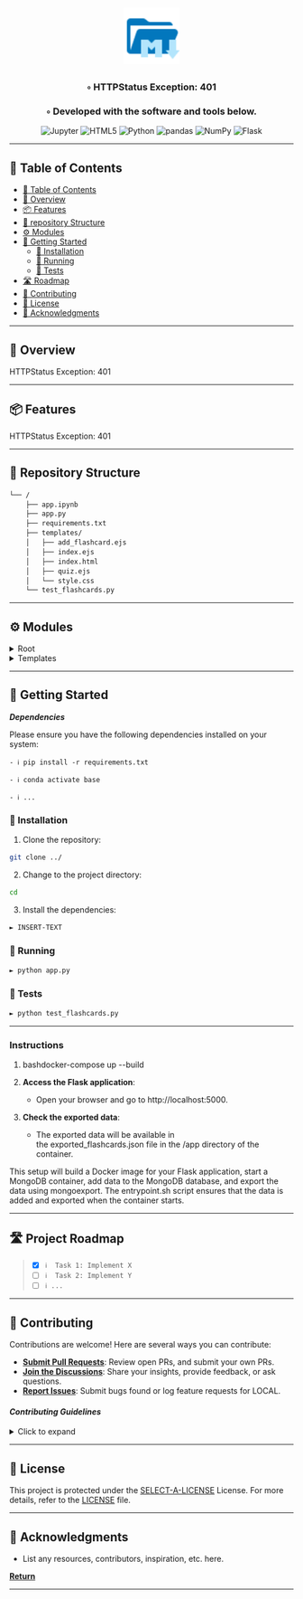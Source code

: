 <div align="center">
<h1 align="center">
<img src="https://raw.githubusercontent.com/PKief/vscode-material-icon-theme/ec559a9f6bfd399b82bb44393651661b08aaf7ba/icons/folder-markdown-open.svg" width="100" />
<br></h1>
<h3>◦ HTTPStatus Exception: 401</h3>
<h3>◦ Developed with the software and tools below.</h3>

<p align="center">
<img src="https://img.shields.io/badge/Jupyter-F37626.svg?style=flat-square&logo=Jupyter&logoColor=white" alt="Jupyter" />
<img src="https://img.shields.io/badge/HTML5-E34F26.svg?style=flat-square&logo=HTML5&logoColor=white" alt="HTML5" />
<img src="https://img.shields.io/badge/Python-3776AB.svg?style=flat-square&logo=Python&logoColor=white" alt="Python" />
<img src="https://img.shields.io/badge/pandas-150458.svg?style=flat-square&logo=pandas&logoColor=white" alt="pandas" />
<img src="https://img.shields.io/badge/NumPy-013243.svg?style=flat-square&logo=NumPy&logoColor=white" alt="NumPy" />
<img src="https://img.shields.io/badge/Flask-000000.svg?style=flat-square&logo=Flask&logoColor=white" alt="Flask" />
</p>
</div>

---
      
## 📖 Table of Contents
- [📖 Table of Contents](#-table-of-contents)
- [📍 Overview](#-overview)
- [📦 Features](#-features)
- [📂 repository Structure](#-repository-structure)
- [⚙️ Modules](#modules)
- [🚀 Getting Started](#-getting-started)
    - [🔧 Installation](#-installation)
    - [🤖 Running ](#-running-)
    - [🧪 Tests](#-tests)
- [🛣 Roadmap](#-roadmap)
- [🤝 Contributing](#-contributing)
- [📄 License](#-license)
- [👏 Acknowledgments](#-acknowledgments)

---


## 📍 Overview

HTTPStatus Exception: 401

---

## 📦 Features

HTTPStatus Exception: 401

---

     
## 📂 Repository Structure

```sh
└── /
    ├── app.ipynb
    ├── app.py
    ├── requirements.txt
    ├── templates/
    │   ├── add_flashcard.ejs
    │   ├── index.ejs
    │   ├── index.html
    │   ├── quiz.ejs
    │   └── style.css
    └── test_flashcards.py

```

---


## ⚙️ Modules

<details closed><summary>Root</summary>

| File                              | Summary                   |
| ---                               | ---                       |
| [app.ipynb]({file_path})          | HTTPStatus Exception: 401 |
| [requirements.txt]({file_path})   | HTTPStatus Exception: 401 |
| [test_flashcards.py]({file_path}) | HTTPStatus Exception: 401 |
| [app.py]({file_path})             | HTTPStatus Exception: 401 |

</details>

<details closed><summary>Templates</summary>

| File                             | Summary                   |
| ---                              | ---                       |
| [index.html]({file_path})        | HTTPStatus Exception: 401 |
| [index.ejs]({file_path})         | HTTPStatus Exception: 401 |
| [style.css]({file_path})         | HTTPStatus Exception: 401 |
| [quiz.ejs]({file_path})          | HTTPStatus Exception: 401 |
| [add_flashcard.ejs]({file_path}) | HTTPStatus Exception: 401 |

</details>

---

## 🚀 Getting Started

***Dependencies***

Please ensure you have the following dependencies installed on your system:

`- ℹ️ pip install -r requirements.txt`

`- ℹ️ conda activate base`

`- ℹ️ ...`

### 🔧 Installation

1. Clone the  repository:
```sh
git clone ../
```

2. Change to the project directory:
```sh
cd 
```

3. Install the dependencies:
```sh
► INSERT-TEXT
```

### 🤖 Running 

```sh
► python app.py
```

### 🧪 Tests
```sh
► python test_flashcards.py
```

---

### Instructions


1.  bashdocker-compose up --build
    
2.  **Access the Flask application**:
    
    *   Open your browser and go to http://localhost:5000.
        
3.  **Check the exported data**:
    
    *   The exported data will be available in the exported\_flashcards.json file in the /app directory of the container.
        

This setup will build a Docker image for your Flask application, start a MongoDB container, add data to the MongoDB database, and export the data using mongoexport. The entrypoint.sh script ensures that the data is added and exported when the container starts.

---

## 🛣 Project Roadmap

> - [X] `ℹ️  Task 1: Implement X`
> - [ ] `ℹ️  Task 2: Implement Y`
> - [ ] `ℹ️ ...`


---

## 🤝 Contributing

Contributions are welcome! Here are several ways you can contribute:

- **[Submit Pull Requests](https://github.com/local//blob/main/CONTRIBUTING.md)**: Review open PRs, and submit your own PRs.
- **[Join the Discussions](https://github.com/local//discussions)**: Share your insights, provide feedback, or ask questions.
- **[Report Issues](https://github.com/local//issues)**: Submit bugs found or log feature requests for LOCAL.

#### *Contributing Guidelines*

<details closed>
<summary>Click to expand</summary>

1. **Fork the Repository**: Start by forking the project repository to your GitHub account.
2. **Clone Locally**: Clone the forked repository to your local machine using a Git client.
   ```sh
   git clone <your-forked-repo-url>
   ```
3. **Create a New Branch**: Always work on a new branch, giving it a descriptive name.
   ```sh
   git checkout -b new-feature-x
   ```
4. **Make Your Changes**: Develop and test your changes locally.
5. **Commit Your Changes**: Commit with a clear and concise message describing your updates.
   ```sh
   git commit -m 'Implemented new feature x.'
   ```
6. **Push to GitHub**: Push the changes to your forked repository.
   ```sh
   git push origin new-feature-x
   ```
7. **Submit a Pull Request**: Create a PR against the original project repository. Clearly describe the changes and their motivations.

Once your PR is reviewed and approved, it will be merged into the main branch.

</details>

---

## 📄 License


This project is protected under the [SELECT-A-LICENSE](https://choosealicense.com/licenses) License. For more details, refer to the [LICENSE](https://choosealicense.com/licenses/) file.

---

## 👏 Acknowledgments

- List any resources, contributors, inspiration, etc. here.

[**Return**](#Top)

---

